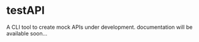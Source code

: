 # testAPI
A CLI tool to create mock APIs under development.
documentation will be available soon...
